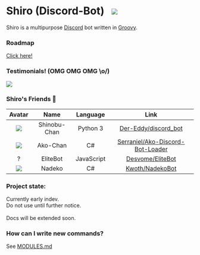 # Shiro (Discord-Bot) &nbsp; ![](https://i.imgur.com/CxYRxt0.png)
Shiro is a multipurpose [Discord](https://discordapp.com/) bot written in [Groovy](http://groovy-lang.org/).

### Roadmap
[Click here!](/Roadmap.md)

### Testimonials! (OMG OMG OMG \o/)
[![](http://i.imgur.com/5rPB8iM.png)](https://github.com/serraniel)

### Shiro's Friends :tada:
|Avatar|Name|Language|Link|
|:-:|:-:|:-:|:-:|
|![](http://i.imgur.com/Tb0FZoZ.png)|Shinobu-Chan|Python 3|[Der-Eddy/discord_bot](https://github.com/Der-Eddy/discord_bot)
|![](http://i.imgur.com/PNcNRfM.png)|Ako-Chan|C#|[Serraniel/Ako-Discord-Bot-Loader](https://github.com/Serraniel/Ako-Discord-Bot-Loader)
|?|EliteBot|JavaScript|[Desvome/EliteBot](https://github.com/Devsome/EliteBot)
|![](http://i.imgur.com/LyJh6OY.png)|Nadeko|C#|[Kwoth/NadekoBot](https://github.com/Kwoth/NadekoBot)
### Project state:
Currently early indev.<br>
Do not use until further notice.<br>
<br>
Docs will be extended soon.

### How can I write new commands?
See [MODULES.md](/MODULE.md)
